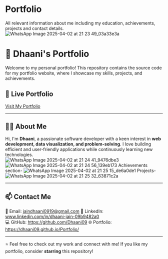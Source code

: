 # Portfolio
 All relevant information about me including my education, achievements, projects and contact details.
![WhatsApp Image 2025-04-02 at 21 23 49_03a33e3a](https://github.com/user-attachments/assets/86ea2fd2-288f-4c86-a13f-3d47a9dc1bfd)
# 🌟 Dhaani's Portfolio  

Welcome to my personal portfolio! This repository contains the source code for my portfolio website, where I showcase my skills, projects, and achievements.  

## 🔗 Live Portfolio  
[Visit My Portfolio]([your-portfolio-link-here](https://dhaani09.github.io/Portfolio/))  

---
## 👩‍💻 About Me  
Hi, I'm **Dhaani**, a passionate software developer with a keen interest in **web development, data visualization, and problem-solving**. I love building efficient and user-friendly applications while continuously learning new technologies.  
![WhatsApp Image 2025-04-02 at 21 24 41_9476dbe3](https://github.com/user-attachments/assets/3604dec9-1e23-4776-baaf-945cdb12b731)
![WhatsApp Image 2025-04-02 at 21 24 56_139eb173](https://github.com/user-attachments/assets/d28f2b47-a042-41a5-8f4f-c1ff8ecea12a)
Achievements section-
![WhatsApp Image 2025-04-02 at 21 25 15_de6a0de1](https://github.com/user-attachments/assets/687f9844-0fcb-488f-a213-1e26834afe1d)
Projects-
![WhatsApp Image 2025-04-02 at 21 25 32_63871c2a](https://github.com/user-attachments/assets/c0779494-c000-4307-866e-cf33607c0834)

--------

## 📫 Contact Me  
📧 Email: jaindhaani0919@gmail.com
💼 LinkedIn: www.linkedin.com/in/dhaani-jain-09b9482a0  
💻 GitHub: https://github.com/Dhaani09
🌐 Portfolio: https://dhaani09.github.io/Portfolio/ 

---

⭐ Feel free to check out my work and connect with me! If you like my portfolio, consider **starring** this repository!  
 
